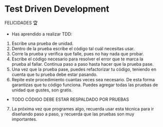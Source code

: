 # Test Driven Development

FELICIDADES 🏆

- Has aprendido a realizar TDD:

1. Escribe una prueba de unidad.
2. Dentro de la prueba escribe el código tal cuál necesitas usar.
3. Corre la prueba y verifica que falle, pues no hay nada que probar.
4. Escribe el código necesario para resolver el error que te marca la prueba al fallar. Continua paso a paso hasta hacer que la prueba pase.
5. Una vez que la prueba pase, puedes refactorizar tu código, teniendo en cuenta que tu prueba debe estar pasando.
6. Repite este procedimiento cuantas veces sea necesario. De esta forma garantizas que tu código funciona. Puedes agregar todas las pruebas de unidad que gustes, son gratis.

- TODO CÓDIGO DEBE ESTAR RESPALDADO POR PRUEBAS

7. La próxima vez que programes algo, recuerda usar esta técnica para ir diseñando paso a paso, y recuerda que las pruebas son muy importantes.
